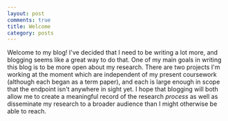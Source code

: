 ```yaml
---
layout: post
comments: true
title: Welcome
category: posts
---
```


Welcome to my blog! I've decided that I need to be writing a lot more,
and blogging seems like a great way to do that. One of my main goals
in writing this blog is to be more open about my research. There are
two projects I'm working at the moment which are independent of my
present coursework (although each began as a term paper), and each is
large enough in scope that the endpoint isn't anywhere in sight yet. I
hope that blogging will both allow me to create a meaningful record of the
research *process* as well as disseminate my research to a broader
audience than I might otherwise be able to reach.


